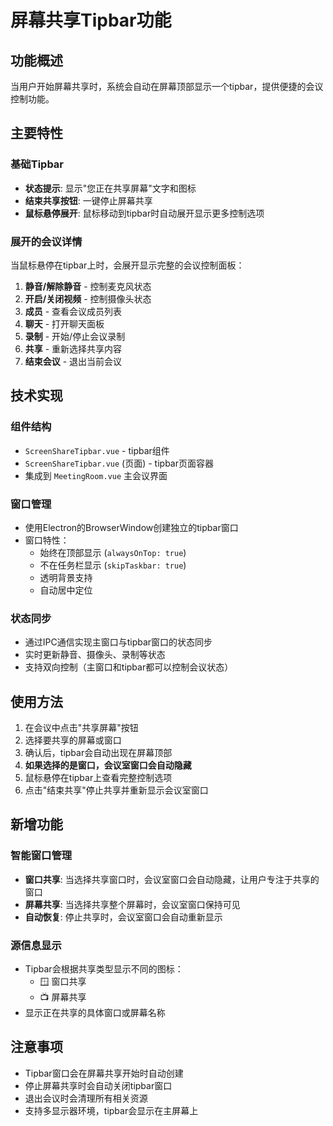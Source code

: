 # 屏幕共享Tipbar功能

## 功能概述

当用户开始屏幕共享时，系统会自动在屏幕顶部显示一个tipbar，提供便捷的会议控制功能。

## 主要特性

### 基础Tipbar
- **状态提示**: 显示"您正在共享屏幕"文字和图标
- **结束共享按钮**: 一键停止屏幕共享
- **鼠标悬停展开**: 鼠标移动到tipbar时自动展开显示更多控制选项

### 展开的会议详情
当鼠标悬停在tipbar上时，会展开显示完整的会议控制面板：

1. **静音/解除静音** - 控制麦克风状态
2. **开启/关闭视频** - 控制摄像头状态  
3. **成员** - 查看会议成员列表
4. **聊天** - 打开聊天面板
5. **录制** - 开始/停止会议录制
6. **共享** - 重新选择共享内容
7. **结束会议** - 退出当前会议

## 技术实现

### 组件结构
- `ScreenShareTipbar.vue` - tipbar组件
- `ScreenShareTipbar.vue` (页面) - tipbar页面容器
- 集成到 `MeetingRoom.vue` 主会议界面

### 窗口管理
- 使用Electron的BrowserWindow创建独立的tipbar窗口
- 窗口特性：
  - 始终在顶部显示 (`alwaysOnTop: true`)
  - 不在任务栏显示 (`skipTaskbar: true`)
  - 透明背景支持
  - 自动居中定位

### 状态同步
- 通过IPC通信实现主窗口与tipbar窗口的状态同步
- 实时更新静音、摄像头、录制等状态
- 支持双向控制（主窗口和tipbar都可以控制会议状态）

## 使用方法

1. 在会议中点击"共享屏幕"按钮
2. 选择要共享的屏幕或窗口
3. 确认后，tipbar会自动出现在屏幕顶部
4. **如果选择的是窗口，会议室窗口会自动隐藏**
5. 鼠标悬停在tipbar上查看完整控制选项
6. 点击"结束共享"停止共享并重新显示会议室窗口

## 新增功能

### 智能窗口管理
- **窗口共享**: 当选择共享窗口时，会议室窗口会自动隐藏，让用户专注于共享的窗口
- **屏幕共享**: 当选择共享整个屏幕时，会议室窗口保持可见
- **自动恢复**: 停止共享时，会议室窗口会自动重新显示

### 源信息显示
- Tipbar会根据共享类型显示不同的图标：
  - 🪟 窗口共享
  - 📺 屏幕共享
- 显示正在共享的具体窗口或屏幕名称

## 注意事项

- Tipbar窗口会在屏幕共享开始时自动创建
- 停止屏幕共享时会自动关闭tipbar窗口
- 退出会议时会清理所有相关资源
- 支持多显示器环境，tipbar会显示在主屏幕上
